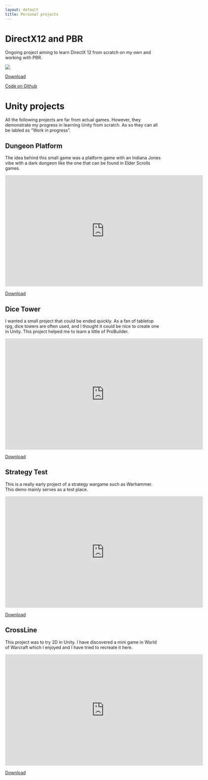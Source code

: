 ```yaml
---
layout: default
title: Personal projects
---
```


# DirectX12 and PBR

Ongoing project aiming to learn DirectX 12 from scratch on my own and working with PBR.

![](DirectX12Gif.gif)

[Download](https://github.com/lsenecal/lsenecal.github.io/raw/master/Cpp/ProjectDX12.zip)

[Code on Github](Cpp/ProjectDX12/ProjectDX12)

# Unity projects

All the following projects are far from actual games. However, they demonstrate my progress in learning Unity from scratch. As so they can all be labled as “Work in progress”.

## Dungeon Platform
The idea behind this small game was a platform game with an Indiana Jones vibe with a dark dungeon like the one that can be found in Elder Scrolls games.

<iframe width="640" height="360" src="https://www.youtube.com/embed/wYL55fzgMjg" frameborder="0" allow="autoplay; encrypted-media" allowfullscreen></iframe>

[Download](https://github.com/lsenecal/lsenecal.github.io/raw/master/Unity/Dungeon_Plateform.zip)

## Dice Tower
I wanted a small project that could be ended quickly. As a fan of tabletop rpg, dice towers are often used, and I thought it could be nice to create one in Unity. This project helped me to learn a little of ProBuilder.

<iframe width="640" height="360" src="https://www.youtube.com/embed/xOFWO-1uAKo" frameborder="0" allow="autoplay; encrypted-media" allowfullscreen></iframe>

[Download](https://github.com/lsenecal/lsenecal.github.io/raw/master/Unity/DiceTower.zip)

## Strategy Test
This is a really early project of a strategy wargame such as Warhammer. This demo mainly serves as a test place.

<iframe width="640" height="360" src="https://www.youtube.com/embed/dOwHmUhKjqU" frameborder="0" allow="autoplay; encrypted-media" allowfullscreen></iframe>

[Download](https://github.com/lsenecal/lsenecal.github.io/raw/master/Unity/StrategyTest.zip)

## CrossLine

This project was to try 2D in Unity. I have discovered a mini game in World of Warcraft which I enjoyed and I have tried to recreate it here.

<iframe width="640" height="360" src="https://www.youtube.com/embed/92iu-BP30Vg" frameborder="0" allow="autoplay; encrypted-media" allowfullscreen></iframe>

[Download](https://github.com/lsenecal/lsenecal.github.io/raw/master/Unity/CrossLine.zip)
